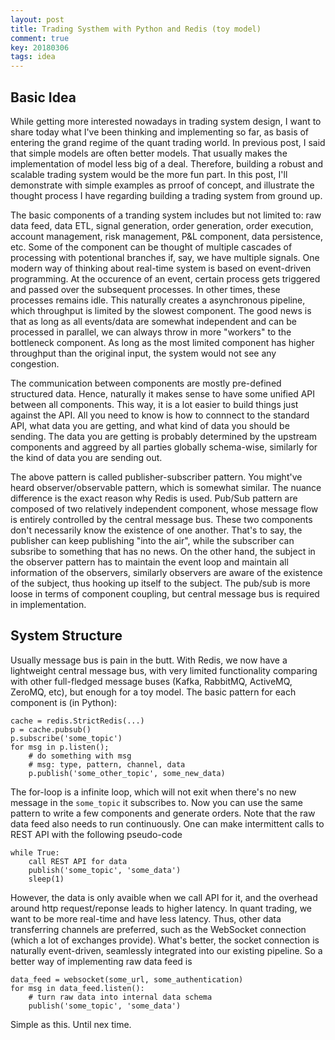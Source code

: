 ```yaml
---
layout: post
title: Trading Systhem with Python and Redis (toy model)
comment: true
key: 20180306
tags: idea 
---
```

## Basic Idea
While getting more interested nowadays in trading system design, I want to share today what I've been thinking and implementing so far, as basis of entering the grand regime of the quant trading world. In previous post, I said that simple models are often better models. That usually makes the implementation of model less big of a deal. Therefore, building a robust and scalable trading system would be the more fun part. In this post, I'll demonstrate with simple examples as prroof of concept, and illustrate the thought process I have regarding building a trading system from ground up.

The basic components of a tranding system includes but not limited to: raw data feed, data ETL, signal generation, order generation, order execution, account management, risk management, P&L component, data persistence, etc. Some of the component can be thought of multiple cascades of processing with potentional branches if, say, we have multiple signals. One modern way of thinking about real-time system is based on event-driven programming. At the occurence of an event, certain process gets triggered and passed over the subsequent processes. In other times, these processes remains idle. This naturally creates a asynchronous pipeline, which throughput is limited by the slowest component. The good news is that as long as all events/data are somewhat independent and can be processed in parallel, we can always throw in more "workers" to the bottleneck component. As long as the most limited component has higher throughput than the original input, the system would not see any congestion.

The communication between components are mostly pre-defined structured data. Hence, naturally it makes sense to have some unified API between all components. This way, it is a lot easier to build things just against the API. All you need to know is how to connnect to the standard API, what data you are getting, and what kind of data you should be sending. The data you are getting is probably determined by the upstream components and aggreed by all parties globally schema-wise, similarly for the kind of data you are sending out.

The above pattern is called publisher-subscriber pattern. You might've heard observer/observable pattern, which is somewhat similar. The nuance difference is the exact reason why Redis is used. Pub/Sub pattern are composed of two relatively independent component, whose message flow is entirely controlled by the central message bus. These two components don't necessarily know the existence of one another. That's to say, the publisher can keep publishing "into the air", while the subscriber can subsribe to something that has no news. On the other hand, the subject in the observer pattern has to maintain the event loop and maintain all information of the observers, similarly observers are aware of the existence of the subject, thus hooking up itself to the subject. The pub/sub is more loose in terms of component coupling, but central message bus is required in implementation.

## System Structure
Usually message bus is pain in the butt. With Redis, we now have a lightweight central message bus, with very limited functionality comparing with other full-fledged message buses (Kafka, RabbitMQ, ActiveMQ, ZeroMQ, etc), but enough for a toy model. The basic pattern for each component is (in Python):

```
cache = redis.StrictRedis(...)
p = cache.pubsub()
p.subscribe('some_topic')
for msg in p.listen();
    # do something with msg
    # msg: type, pattern, channel, data
    p.publish('some_other_topic', some_new_data)
```

The for-loop is a infinite loop, which will not exit when there's no new message in the `some_topic` it subscribes to. Now you can use the same pattern to write a few components and generate orders. Note that the raw data feed also needs to run continuously. One can make intermittent calls to REST API with the following pseudo-code

```
while True:
    call REST API for data
    publish('some_topic', 'some_data')
    sleep(1)
```

However, the data is only avaible when we call API for it, and the overhead around http request/reponse leads to higher latency. In quant trading, we want to be more real-time and have less latency. Thus, other data transferring channels are preferred, such as the WebSocket connection (which a lot of exchanges provide). What's better, the socket connection is naturally event-driven, seamlessly integrated into our existing pipeline. So a better way of implementing raw data feed is

```
data_feed = websocket(some_url, some_authentication)
for msg in data_feed.listen():
    # turn raw data into internal data schema
    publish('some_topic', 'some_data')
```

Simple as this. Until nex time.



